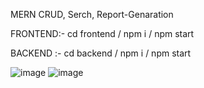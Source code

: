 MERN CRUD, Serch, Report-Genaration

FRONTEND:-
cd frontend /
npm i /
npm start

BACKEND :-
cd backend /
npm i /
npm start

![image](https://github.com/IT21284816/MERN-CRUD-Student-Mangemnet/assets/99232799/20887ee9-a786-4cd8-8dd7-2bf2215648ae)
![image](https://github.com/IT21284816/MERN-CRUD-Student-Mangemnet/assets/99232799/95d230de-4619-4b76-83b6-915794c6cb52)
